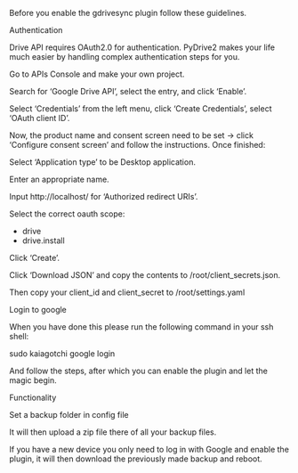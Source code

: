 Before you enable the gdrivesync plugin follow these guidelines.

Authentication

Drive API requires OAuth2.0 for authentication. PyDrive2 makes your life much easier by handling complex authentication steps for you.

Go to APIs Console and make your own project.

Search for ‘Google Drive API’, select the entry, and click ‘Enable’.

Select ‘Credentials’ from the left menu, click ‘Create Credentials’, select ‘OAuth client ID’.

Now, the product name and consent screen need to be set -> click ‘Configure consent screen’ and follow the instructions. Once finished:

Select ‘Application type’ to be Desktop application.

Enter an appropriate name.

Input http://localhost/ for ‘Authorized redirect URIs’.

Select the correct oauth scope:

- drive
- drive.install


Click ‘Create’.

Click ‘Download JSON’ and copy the contents to /root/client_secrets.json.

Then copy your client_id and client_secret to /root/settings.yaml

Login to google

When you have done this please run the following command in your ssh shell:

sudo kaiagotchi google login

And follow the steps, after which you can enable the plugin and let the magic begin.

Functionality

Set a backup folder in config file

It will then upload a zip file there of all your backup files.

If you have a new device you only need to log in with Google and enable the plugin, it will then download the previously made backup and reboot.